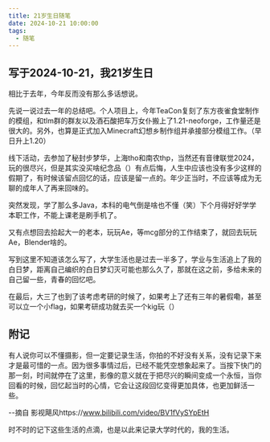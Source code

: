 ```yaml
---
title: 21岁生日随笔
date: 2024-10-21 10:00:00
tags: 
  - 随笔
---
```


## 写于2024-10-21，我21岁生日
相比于去年，今年反而没有那么多话想说。

先说一说过去一年的总结吧。个人项目上，今年TeaCon复刻了东方夜雀食堂制作的模组，和tlm群的群友以及酒石酸把车万女仆搬上了1.21-neoforge，工作量还是很大的。另外，也算是正式加入Minecraft幻想乡制作组并承接部分模组工作。（早日升上1.20）

线下活动，去参加了秘封步梦华，上海tho和南农thp，当然还有音律联觉2024，玩的很尽兴，但是其实没买啥纪念品（）有点后悔，人生中应该也没有多少这样的假期了，有时候该留点回忆的话，应该是留一点的。年少正当时，不应该等成为无聊的成年人了再来回味的。

突然发现，学了那么多Java，本科的电气倒是啥也不懂（笑）下个月得好好学学本职工作，不能上课老是刷手机了。

又有点想回去拾起大一的老本，玩玩Ae，等mcg部分的工作结束了，就回去玩玩Ae，Blender啥的。

写到这里不知道该怎么写了，大学生活也是过去一半多了，学业与生活追上了我的白日梦，距离自己编织的白日梦幻灭可能也那么久了，那就在这之前，多给未来的自己留一些，青春的回忆吧。

在最后，大三了也到了该考虑考研的时候了，如果考上了还有三年的暑假嘞，甚至可以立一个小flag，如果考研成功就去买一个kig玩（）

## 附记
有人说你可以不懂摄影，但一定要记录生活，你拍的不好没有关系，没有记录下来才是最可惜的一点。因为很多事情过后，已经不能凭空想象起来了。当按下快门的那一刻，时间就停在了这里，影像的意义就在于把尽兴的瞬间变成一个永恒，当你回看的时候，回忆起当时的心情，它会让这段回忆变得更加具体，也更加鲜活一些。

--摘自 影视飓风https://www.bilibili.com/video/BV1fVySYpEtH

时不时的记下这些生活的点滴，也是以此来记录大学时代的，我的生活。